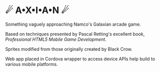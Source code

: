 # ☄  A•X•I•A•N ☄
Something vaguely approaching Namco's Galaxian arcade game.

Based on techniques presented by Pascal Retting's excellent book, <cite>Professional HTML5 Mobile Game Development</cite>.

Sprites modified from those originally created by Black Crow.

Web app placed in Cordova wrapper to access device APIs help build to various mobile platforms.

